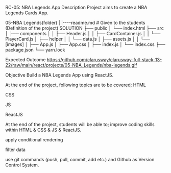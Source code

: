 RC-05: NBA Legends App
Description
Project aims to create a NBA Legends Cards App.

05-NBA Legends(folder)
|
|----readme.md # Given to the students (Definition of the project)
SOLUTION
├── public
│ └── index.html
├── src
│ ├── components
│ │ ├── Header.js
│ │ ├── CardContainer.js
│ │ └── PlayerCard.js
│ ├── helper
│ │ └── data.js
│ ├── assets.js
│ │ └── [images]
│ ├── App.js
│ ├── App.css
│ ├── index.js
│ └── index.css
├── package.json
└── yarn.lock

Expected Outcome
https://github.com/clarusway/clarusway-full-stack-13-22/raw/main/react/projects/05-NBA_Legends/nba-legends.gif

Objective
Build a NBA Legends App using ReactJS.

At the end of the project, following topics are to be covered;
HTML

CSS

JS

ReactJS

At the end of the project, students will be able to;
improve coding skills within HTML & CSS & JS & ReactJS.

apply conditional rendering

filter data

use git commands (push, pull, commit, add etc.) and Github as Version Control System.
